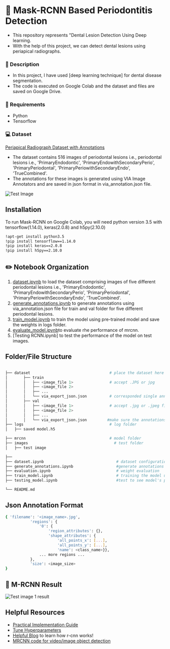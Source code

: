 
# :bell: Mask-RCNN Based Periodontitis Detection

- This repository represents "Dental Lesion Detection Using Deep learning.
- With the help of this project, we can detect dental lesions using periapical radiographs.

### :page_with_curl: Description

- In this project, I have used [deep learning technique] for dental disease segmentation. 
- The code is executed on Google Colab and the dataset and files are saved on Google Drive.


### :pencil: Requirements
- Python
- Tensorflow


### :computer: Dataset
[Periapical Radiograph Dataset with Annotations](https://drive.google.com/drive/folders/1zjl4sF3-s8z1yRnSDYdVLXaVDOyPwdvm?usp=sharing)
- The dataset contains 516 images of periodontal lesions i.e., periodontal lesions i.e., 'PrimaryEndodontic', 'PrimaryEndowithSecondaryPerio', 'PrimaryPeriodontal', 'PrimaryPeriowithSecondaryEndo', 'TrueCombined'. 
- The annotations for these images is generated using VIA Image Annotators and are saved in json format in via_annotation.json file. 

![Test Image](https://user-images.githubusercontent.com/66737416/191308274-a11c0b3d-f896-4549-8cf3-9ca6d812941a.JPG)

## Installation
To run Mask-RCNN on Google Colab, you will need python version 3.5 with tensorflow(1.14.0), keras(2.0.8) and h5py(2.10.0)

```bash
!apt-get install python3.5
!pip install tensorflow==1.14.0
!pip install keras==2.0.8
!pip install h5py==2.10.0
```

## :pencil2: Notebook Organization 

1. [dataset.ipynb](https://github.com/anumfatima427/Dental-Caries-Segmentation/blob/main/dataset.ipynb) to load the dataset comprising images of five different periodontal lesions i.e., 'PrimaryEndodontic', 'PrimaryEndowithSecondaryPerio', 'PrimaryPeriodontal', 'PrimaryPeriowithSecondaryEndo', 'TrueCombined'.
2. [generate_annotations.ipynb](https://github.com/anumfatima427/Dental-Caries-Segmentation/blob/main/generate_annotations.ipynb) to generate annotations using via_annotation.json file for train and val folder for five different periodontal lesions.
3. [train_model.ipynb](https://github.com/anumfatima427/Dental-Caries-Segmentation/blob/main/train_model.ipynb) to train the model using pre-trained model and save the weights in logs folder.
4. [evaluate_model.ipynb](https://github.com/anumfatima427/Dental-Caries-Segmentation/blob/main/evaluate_model.ipynb)to evaluate rhe performance of mrcnn.
5. [Testing RCNN.ipynb] to test the performance of the model on test images.

## Folder/File Structure

```bash

├── dataset                                   # place the dataset here            
│       ├── train
│       │   ├── <image_file 1>                # accept .JPG or jpg
│       │   ├── <image_file 2>
│       │   ├── ...
│       │   └── via_export_json.json          # corresponded single annotation file, must be named like this
│       ├── val      
│       │   ├── <image_file 1>                # accept .jpg or .jpeg file
│       │   ├── <image_file 2>
│       │   ├── ...
│       │   └── via_export_json.json         #make sure the annotations are saved in both folders with same name
├── logs                                      # log folder
│   ├── saved model.h5               

├── mrcnn                                     # model folder
├── images                                      # test folder
│   ├── test image

├── 
├── dataset.ipynb                                # dataset configuration
├── generate_annotations.ipynb                   #generate annotations using json file and images
├── evaluation.ipynb                             # weight evaluation
├── train_model.ipynb                            # training the model using pretrained weights
├── testing_model.ipynb                          #test to see model's performance on dental radiographs

└── README.md                            
```


## Json Annotation Format

```bash
{ 'filename': '<image_name>.jpg',
           'regions': {
               '0': {
                   'region_attributes': {},
                   'shape_attributes': {
                       'all_points_x': [...],
                       'all_points_y': [...],
                       'name': <class_name>}},
               ... more regions ...
           },
           'size': <image_size>
}
```

## :notebook_with_decorative_cover: M-RCNN Result

![Test image 1 result](https://user-images.githubusercontent.com/66737416/191317136-4c0f00fd-bec5-455b-9dc3-2f23a5c3296c.png)


## Helpful Resources

 - [Practical Implementation Guide](https://www.youtube.com/watch?v=1u-dm5JMH1Q&t=2s&ab_channel=CodeWithAarohi)
 - [Tune Hyperparameters](https://medium.com/analytics-vidhya/taming-the-hyper-parameters-of-mask-rcnn-3742cb3f0e1b)
 - [Helpful Blog](https://towardsdatascience.com/faster-r-cnn-object-detection-implemented-by-keras-for-custom-data-from-googles-open-images-125f62b9141a) to learn how r-cnn works!
 - [MRCNN code for video/image object detection](https://github.com/quanghuy0497/Mask_R-CNN)

